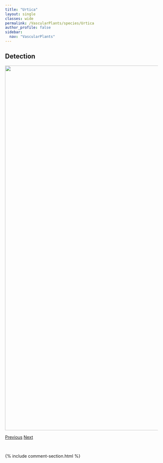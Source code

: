 ```yaml
---
title: "Urtica"
layout: single
classes: wide
permalink: /VascularPlants/species/Urtica
author_profile: false
sidebar:
  nav: "VascularPlants"
---
```


<h2>Detection</h2>

<a href="https://drive.google.com/uc?export=view&id=1G5HUAuuJVyWhvHx7cxNOpOi_lA7DD5jc">
<img src="https://drive.google.com/uc?export=view&id=1G5HUAuuJVyWhvHx7cxNOpOi_lA7DD5jc" height = "1200" width = "800">
</a>


<a href="/DevelopmentWebsite/VascularPlants/species/UlmusPumila" class="pagination--pager" title="Ulmus pumila">Previous</a> <a href="/DevelopmentWebsite/VascularPlants/species/UrticaDioica" class="pagination--pager" title="Urtica dioica">Next</a>

<p>&nbsp;</p>

{% include comment-section.html %}

